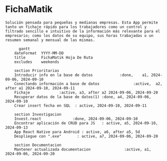  #  FichaMatik

    Solución pensada para pequeñas y medianas empresas. Esta App permite tanto un fichaje rápido para los trabajadores como un control y filtrado sencillo e intuitivo de la información más relevante para el empresario; como los datos de su equipo, sus horas trabajadas o un resumen semanal y mensual de las mismas. 

```mermaid
      gantt
    dateFormat  YYYY-MM-DD
    title       FichaMatik Hoja De Ruta
    excludes    weekends

    section Prioritarias
    Introducir info en la base de datos            :done,    a1, 2024-09-06, 2024-09-10
    Conectando información a base de datos               :active,  a2, after a1 2024-09-10, 2024-09-11
    Fichaje             :active, a3, after a2 2024-09-06, 2024-09-20
    Recuperar datos de la base de datos(1) :done, a4, 2024-09-06, 2024-09-10
    Crear insert fecha en SQL  : active, 2024-09-10, 2024-09-11
    
    section Investigacion
    Invest.react              :done, 2024-09-06, 2024-09-10
    Encontrar aplicación de CRUD para JS   : active, a5, 2024-09-10, 2024-09-13
    App React Native para Android : active, a6, after a5, 5d
    Despliegue con ".exe"       : active, a7, 2024-09-06, 2024-09-20 

    section Documentacion
    Mantener actualizada documentacion               :active, a1, 2024-09-06, 2024-09-20
    





